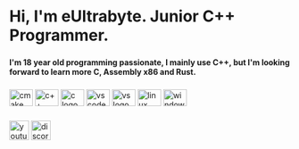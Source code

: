 # Hi, I'm eUltrabyte. Junior C++ Programmer.
<!-- ### Looking for a job. Contact me by [email](mailto:eultrabyte@gmail.com). -->

###

<h4>I'm 18 year old programming passionate, I mainly use C++, but I'm looking forward to learn more C, Assembly x86 and Rust.</h4>

<div align="center">
  <!-- <img src="https://github-readme-stats.vercel.app/api?hide_title=false&hide_rank=false&show_icons=true&include_all_commits=true&count_private=true&disable_animations=false&theme=merko&locale=en&hide_border=false&username=eUltrabyte" height="150" alt="stats graph"  />
  <><img src="https://github-readme-stats.vercel.app/api/top-langs?locale=en&hide_title=false&layout=compact&card_width=320&langs_count=5&theme=merko&hide_border=false&username=eUltrabyte" height="150" alt="languages graph"  /> -->
</div>

###

<div align="left">
  <img src="https://cdn.jsdelivr.net/gh/devicons/devicon/icons/cmake/cmake-plain.svg" height="30" width="42" alt="cmake logo"  />
  <img src="https://cdn.jsdelivr.net/gh/devicons/devicon/icons/cplusplus/cplusplus-line.svg" height="30" width="42" alt="c++ logo"  />
  <img src="https://cdn.jsdelivr.net/gh/devicons/devicon/icons/c/c-line.svg" height="30" width="42" alt="c logo"  />
  <img src="https://cdn.jsdelivr.net/gh/devicons/devicon/icons/vscode/vscode-plain.svg" height="30" width="42" alt="vscode logo"  />
  <img src="https://cdn.jsdelivr.net/gh/devicons/devicon/icons/visualstudio/visualstudio-plain.svg" height="30" width="42" alt="vs logo"  />
  <img src="https://cdn.jsdelivr.net/gh/devicons/devicon/icons/linux/linux-plain.svg" height="30" width="42" alt="linux logo"  />
  <img src="https://cdn.jsdelivr.net/gh/devicons/devicon/icons/windows8/windows8-original.svg" height="30" width="42" alt="windows logo"  />
</div>

###

<div align="left">
  <a href="https://www.youtube.com/@eUltrabyte"><img src="https://img.shields.io/static/v1?message=Youtube&logo=youtube&label=&color=FF0000&logoColor=white&labelColor=&style=for-the-badge" height="35" alt="youtube logo"  /></a>
  <a href="https://discord.com/users/431830775860690945"><img src="https://img.shields.io/static/v1?message=Discord&logo=discord&label=&color=7289DA&logoColor=white&labelColor=&style=for-the-badge" height="35" alt="discord logo"  /></a>
</div>

###
